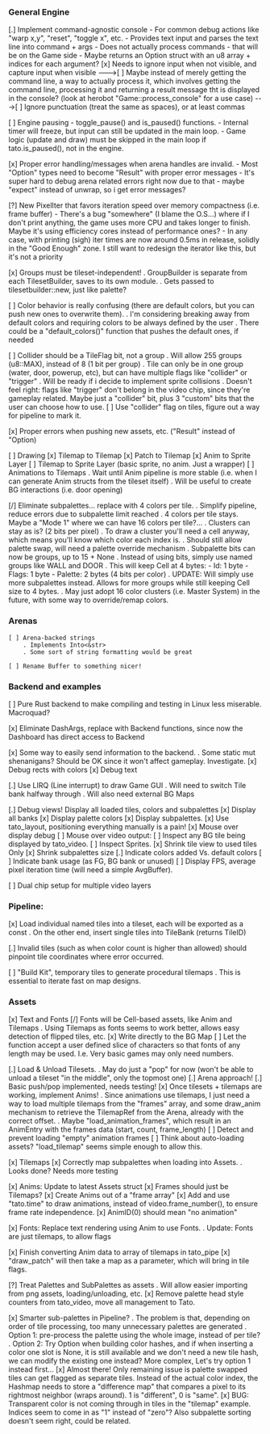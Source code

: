 ### General Engine

[.] Implement command-agnostic console
    - For common debug actions like "warp x,y", "reset", "toggle x", etc.
    - Provides text input and parses the text line into command + args
    - Does not actually process commands - that will be on the Game side
    - Maybe returns an Option<CommandLine> struct with an u8 array + indices for each argument?
    [x] Needs to ignore input when not visible, and capture input when visible
--->[ ] Maybe instead of merely getting the command line, a way to actually process it, which involves getting the command line, processing it and returning a result message tht is displayed in the console? (look at herobot "Game::process_console" for a use case)
--->[ ] Ignore punctuation (treat the same as spaces), or at least commas

[ ] Engine pausing
    - toggle_pause() and is_paused() functions.
    - Internal timer will freeze, but input can still be updated in the main loop.
    - Game logic (update and draw) must be skipped in the main loop if tato.is_paused(), not in the engine.

[x] Proper error handling/messages when arena handles are invalid.
    - Most "Option" types need to become "Result" with proper error messages
    - It's super hard to debug arena related errors right now due to that
    - maybe "expect" instead of unwrap, so i get error messages?

[?] New PixelIter that favors iteration speed over memory compactness (i.e. frame buffer)
    - There's a bug "somewhere" (I blame the O.S...) where if I don't print anything, the game uses more CPU and takes longer to finish. Maybe it's using efficiency cores instead of performance ones?
    - In any case, with printing (sigh) iter times are now around 0.5ms in release, solidly in the "Good Enough" zone. I still want to redesign the iterator like this, but it's not a priority

[x] Groups must be tileset-independent!
    . GroupBuilder is separate from each TilesetBuilder, saves to its own module.
    . Gets passed to tilesetbuilder::new, just like palette?

[ ] Color behavior is really confusing (there are default colors, but you can push new ones to overwrite them).
    . I'm considering breaking away from default colors and requiring colors to be always defined by the user
    . There could be a "default_colors()" function that pushes the default ones, if needed

[ ] Collider should be a TileFlag bit, not a group
    . Will allow 255 groups (u8::MAX), instead of 8 (1 bit per group)
    . Tile can only be in one group (water, door, powerup, etc), but can have multiple flags like "collider" or "trigger"
    . Will be ready if i decide to implement sprite collisions
    . Doesn't feel right: flags like "trigger" don't belong in the video chip, since they're gameplay related. Maybe just a "collider" bit, plus 3 "custom" bits that the user can choose how to use.
    [ ] Use "collider" flag on tiles, figure out a way for pipeline to mark it.

[x] Proper errors when pushing new assets, etc. ("Result" instead of "Option)

[ ] Drawing
    [x] Tilemap to Tilemap
    [x] Patch to Tilemap
    [x] Anim to Sprite Layer
    [ ] Tilemap to Sprite Layer (basic sprite, no anim. Just a wrapper)
    [ ] Animations to Tilemaps
        . Wait until Anim pipeline is more stable (i.e. when I can generate Anim structs from the tileset itself)
        . Will be useful to create BG interactions (i.e. door opening)

[/] Eliminate subpalettes... replace with 4 colors per tile.
    . Simplify pipeline, reduce errors due to subpalette limit reached
    . 4 colors per tile stays. Maybe a "Mode 1" where we can have 16 colors per tile?...
    . Clusters can stay as is? (2 bits per pixel)
    . To draw a cluster you'll need a cell anyway, which means you'll know which color each index is.
    . Should still allow palette swap, will need a palette override mechanism
    . Subpalette bits can now be groups, up to 15 + None
    . Instead of using bits, simply use named groups like WALL and DOOR
    . This will keep Cell at 4 bytes: - Id: 1 byte - Flags: 1 byte - Palette: 2 bytes (4 bits per color)
    . UPDATE: Will simply use more subpalettes instead. Allows for more groups while still keeping Cell size to 4 bytes.
    . May just adopt 16 color clusters (i.e. Master System) in the future, with some way to override/remap colors.

### Arenas

    [ ] Arena-backed strings
        . Implements Into<&str>
        . Some sort of string formatting would be great

    [ ] Rename Buffer to something nicer!

### Backend and examples

[ ] Pure Rust backend to make compiling and testing in Linux less miserable. Macroquad?

[x] Eliminate DashArgs, replace with Backend functions, since now the Dashboard has direct access to Backend

[x] Some way to easily send information to the backend.
    . Some static mut shenanigans? Should be OK since it won't affect gameplay. Investigate.
    [x] Debug rects with colors
    [x] Debug text

[.] Use LIRQ (Line interrupt) to draw Game GUI
    . Will need to switch Tile bank halfway through
    . Will also need external BG Maps

[.] Debug views! Display all loaded tiles, colors and subpalettes
    [x] Display all banks
    [x] Display palette colors
    [x] Display subpalettes.
    [x] Use tato_layout, positioning everything manually is a pain!
    [x] Mouse over display debug
    [ ] Mouse over video output:
    [ ] Inspect any BG tile being displayed by tato_video.
    [ ] Inspect Sprites.
    [x] Shrink tile view to used tiles Only
    [x] Shrink subpalettes size
    [.] Indicate colors added Vs. default colors
    [ ] Indicate bank usage (as FG, BG bank or unused)
    [ ] Display FPS, average pixel iteration time (will need a simple AvgBuffer).

[ ] Dual chip setup for multiple video layers

### Pipeline:

[x] Load individual named tiles into a tileset, each will be exported as a const
    . On the other end, insert single tiles into TileBank (returns TileID)

[.] Invalid tiles (such as when color count is higher than allowed) should pinpoint tile coordinates where error occurred.

[ ] "Build Kit", temporary tiles to generate procedural tilemaps
    . This is essential to iterate fast on map designs.

### Assets

[x] Text and Fonts
    [/] Fonts will be Cell-based assets, like Anim and Tilemaps
    . Using Tilemaps as fonts seems to work better, allows easy detection of flipped tiles, etc.
    [x] Write directly to the BG Map
    [ ] Let the function accept a user defined slice of characters so that fonts of any length may be used. I.e. Very basic games may only need numbers.

[.] Load & Unload Tilesets.
    . May do just a "pop" for now (won't be able to unload a tileset "in the middle", only the topmost one)
    [.] Arena approach!
    [.] Basic push/pop implemented, needs testing!
    [x] Once tilesets + tilemaps are working, implement Anims!
    . Since animations use tilemaps, I just need a way to load multiple tilemaps from the "frames" array, and some draw_anim mechanism to retrieve the TilemapRef from the Arena, already with the correct offset.
    . Maybe "load_animation_frames", which result in an AnimEntry with the frames data (start, count, frame_length)
    [ ] Detect and prevent loading "empty" animation frames
    [ ] Think about auto-loading assets? "load_tilemap" seems simple enough to allow this.

[x] Tilemaps
    [x] Correctly map subpalettes when loading into Assets.
    . Looks done? Needs more testing

[x] Anims: Update to latest Assets struct
    [x] Frames should just be Tilemaps?
    [x] Create Anims out of a "frame array"
    [x] Add and use "tato.time" to draw animations, instead of video.frame_number(), to ensure frame rate independence.
    [x] AnimID(0) should mean "no animation"

[x] Fonts: Replace text rendering using Anim to use Fonts.
    . Update: Fonts are just tilemaps, to allow flags

[x] Finish converting Anim data to array of tilemaps in tato_pipe
    [x] "draw_patch" will then take a map as a parameter, which will bring in tile flags.

[?] Treat Palettes and SubPalettes as assets
    . Will allow easier importing from png assets, loading/unloading, etc.
    [x] Remove palette head style counters from tato_video, move all management to Tato.

[x] Smarter sub-palettes in Pipeline?
    . The problem is that, depending on order of tile processing, too many unnecessary palettes are generated
    . Option 1: pre-process the palette using the whole image, instead of per tile?
    . Option 2: Try Option<u8> when building color hashes, and if when inserting a color one slot is None, it is still available and we don't need a new tile hash, we can modify the existing one instead? More complex, Let's try option 1 instead first...
    [x] Almost there! Only remaining issue is palette swapped tiles can get flagged as separate tiles. Instead of the actual color index, the Hashmap needs to store a "difference map" that compares a pixel to its rightmost neighbor (wraps around). 1 is "different", 0 is "same".
    [x] BUG: Transparent color is not coming through in tiles in the "tilemap" example. Indices seem to come in as "1" instead of "zero"? Also subpalette sorting doesn't seem right, could be related.
